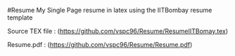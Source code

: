 #Resume
My Single Page resume in latex using the IITBombay resume template

Source TEX file : (https://github.com/vspc96/Resume/ResumeIITBomay.tex)

Resume.pdf : (https://github.com/vspc96/Resume/Resume.pdf)
